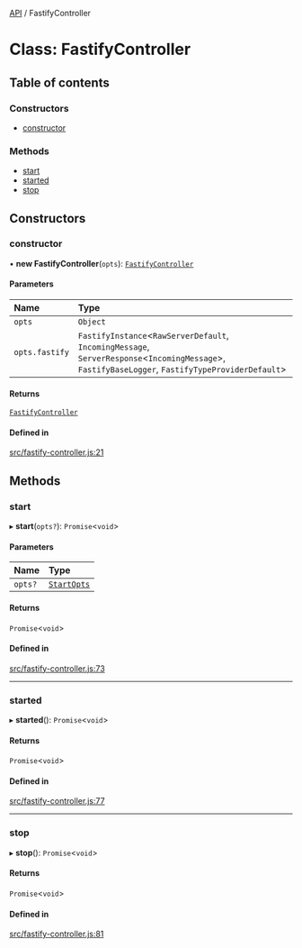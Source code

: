 [API](../README.md) / FastifyController

# Class: FastifyController

## Table of contents

### Constructors

- [constructor](FastifyController.md#constructor)

### Methods

- [start](FastifyController.md#start)
- [started](FastifyController.md#started)
- [stop](FastifyController.md#stop)

## Constructors

### constructor

• **new FastifyController**(`opts`): [`FastifyController`](FastifyController.md)

#### Parameters

| Name | Type |
| :------ | :------ |
| `opts` | `Object` |
| `opts.fastify` | `FastifyInstance`\<`RawServerDefault`, `IncomingMessage`, `ServerResponse`\<`IncomingMessage`\>, `FastifyBaseLogger`, `FastifyTypeProviderDefault`\> |

#### Returns

[`FastifyController`](FastifyController.md)

#### Defined in

[src/fastify-controller.js:21](https://github.com/digidem/mapeo-core-next/blob/315dc9781d8d2f74f17b1fd651a3ae81272b7fac/src/fastify-controller.js#L21)

## Methods

### start

▸ **start**(`opts?`): `Promise`\<`void`\>

#### Parameters

| Name | Type |
| :------ | :------ |
| `opts?` | [`StartOpts`](../interfaces/internal_.StartOpts.md) |

#### Returns

`Promise`\<`void`\>

#### Defined in

[src/fastify-controller.js:73](https://github.com/digidem/mapeo-core-next/blob/315dc9781d8d2f74f17b1fd651a3ae81272b7fac/src/fastify-controller.js#L73)

___

### started

▸ **started**(): `Promise`\<`void`\>

#### Returns

`Promise`\<`void`\>

#### Defined in

[src/fastify-controller.js:77](https://github.com/digidem/mapeo-core-next/blob/315dc9781d8d2f74f17b1fd651a3ae81272b7fac/src/fastify-controller.js#L77)

___

### stop

▸ **stop**(): `Promise`\<`void`\>

#### Returns

`Promise`\<`void`\>

#### Defined in

[src/fastify-controller.js:81](https://github.com/digidem/mapeo-core-next/blob/315dc9781d8d2f74f17b1fd651a3ae81272b7fac/src/fastify-controller.js#L81)
